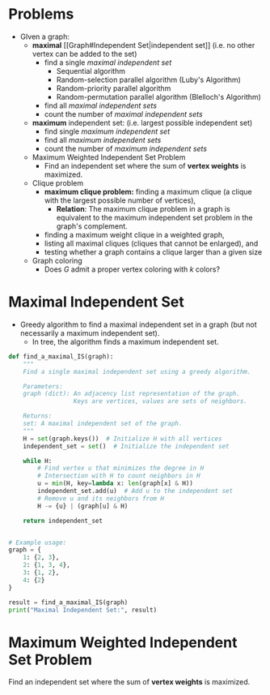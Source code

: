 
# Problems

- GIven a graph:
	- **maximal** [[Graph#Independent Set|independent set]] (i.e. no other vertex can be added to the set)
		- find a single _maximal independent set_
			- Sequential algorithm
			- Random-selection parallel algorithm (Luby's Algorithm)
			- Random-priority parallel algorithm
			- Random-permutation parallel algorithm (Blelloch's Algorithm)
		- find all _maximal independent sets_
		- count the number of _maximal independent sets_
	- **maximum** independent set: (i.e. largest possible independent set)
		- find single _maximum independent set_
		- find all _maximum independent sets_
		- count the number of _maximum independent sets_
	- Maximum Weighted Independent Set Problem
		- Find an independent set where the sum of **vertex weights** is maximized.
	- Clique problem
		- **maximum clique problem:** finding a maximum clique (a clique with the largest possible number of vertices), 
			- **Relation**: The maximum clique problem in a graph is equivalent to the maximum independent set problem in the graph's complement.
		- finding a maximum weight clique in a weighted graph, 
		- listing all maximal cliques (cliques that cannot be enlarged), and 
		- testing whether a graph contains a clique larger than a given size
	- Graph coloring
		- Does _G_ admit a proper vertex coloring with _k_ colors?

# Maximal Independent Set

- Greedy algorithm to find a maximal independent set in a graph (but not necessarily a maximum independent set).
	- In tree, the algorithm finds a maximum independent set.

```python 
def find_a_maximal_IS(graph):
    """
    Find a single maximal independent set using a greedy algorithm.

    Parameters:
    graph (dict): An adjacency list representation of the graph. 
                  Keys are vertices, values are sets of neighbors.

    Returns:
    set: A maximal independent set of the graph.
    """
    H = set(graph.keys())  # Initialize H with all vertices
    independent_set = set()  # Initialize the independent set

    while H:
        # Find vertex u that minimizes the degree in H
        # Intersection with H to count neighbors in H
        u = min(H, key=lambda x: len(graph[x] & H))
        independent_set.add(u)  # Add u to the independent set
        # Remove u and its neighbors from H
        H -= {u} | (graph[u] & H)

    return independent_set


# Example usage:
graph = {
    1: {2, 3},
    2: {1, 3, 4},
    3: {1, 2},
    4: {2}
}

result = find_a_maximal_IS(graph)
print("Maximal Independent Set:", result)

```


# Maximum Weighted Independent Set Problem

Find an independent set where the sum of **vertex weights** is maximized.